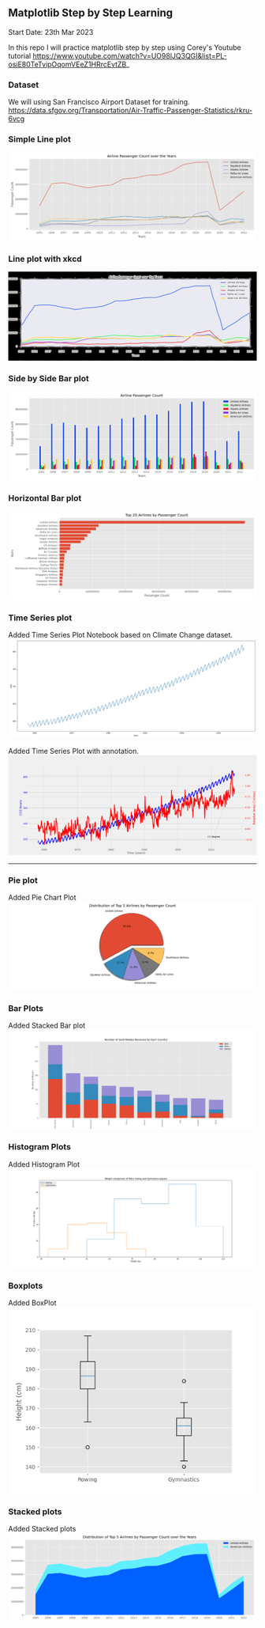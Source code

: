 ## Matplotlib Step by Step Learning

Start Date: 23th Mar 2023

In this repo I will practice matplotlib step by step using Corey's Youtube tutorial https://www.youtube.com/watch?v=UO98lJQ3QGI&list=PL-osiE80TeTvipOqomVEeZ1HRrcEvtZB_

### Dataset

We will using San Francisco Airport Dataset for training. https://data.sfgov.org/Transportation/Air-Traffic-Passenger-Statistics/rkru-6vcg

### Simple Line plot

![Alt text](San_Francisco_Passenger_count_styling.png)

### Line plot with xkcd

![Alt text](San_Francisco_Passenger_count_xkcd.png)

### Side by Side Bar plot

![Alt text](San_Francisco_Passenger_count_ggplot_bar.png)

### Horizontal Bar plot

![Alt text](San_Francisco_Passenger_count_ggplot_barh.png)

### Time Series plot

Added Time Series Plot Notebook based on Climate Change dataset.
![Alt text](Climate_change_time_series_basic_plot.png)

Added Time Series Plot with annotation.
![Alt text](Climate_change_time_series_annotated_plot.png)

---
### Pie plot

Added Pie Chart Plot
![Alt text](San_Francisco_Passenger_top4_piechart.png)

### Bar Plots

Added Stacked Bar plot
![Alt text](Medals_stacked_barplot.png)

### Histogram Plots

Added Histogram Plot
![Alt text](Gym_rowing_weight_historgram.png)

### Boxplots

Added BoxPlot
![Alt text](Gym_rowing_weight_boxplot.png)

### Stacked plots

Added Stacked plots
![Alt text](San_Francisco_Passenger_stackplot.png)